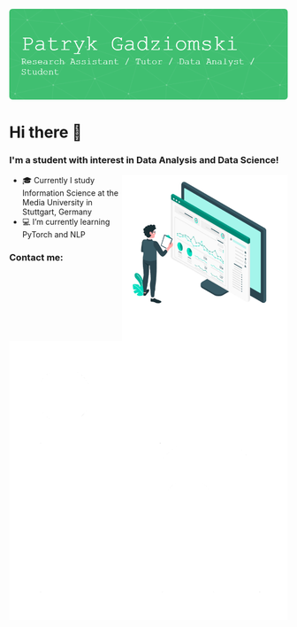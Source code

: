 ![Header](./github-header-image.png)

<h1> Hi there 👋 </h1>

<h3>I'm a student with interest in Data Analysis and Data Science!</h3>

<img align="right" width="300px" src="https://github.com/PatrykGadziomski/PatrykGadziomski/blob/main/3515462.png">

<ul align="left">
  <li>🎓 Currently I study Information Science at the Media University in Stuttgart, Germany</li>
  <li>💻 I’m currently learning PyTorch and NLP</li>
</ul>

<h3>Contact me:</h3>
<a href="https://www.linkedin.com/in/patryk-gadziomski-75215a239/"><img src="https://github.com/PatrykGadziomski/PatrykGadziomski/blob/main/linkedin.png"></a>
